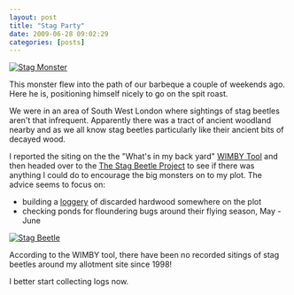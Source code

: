 ```yaml
---
layout: post
title: "Stag Party"
date: 2009-06-28 09:02:29
categories: [posts]
---
```


[![Stag Monster](https://farm3.static.flickr.com/2470/3633003151_93334f53e3.jpg)](https://www.flickr.com/photos/warriorwomen/3633003151/)

This monster flew into the path of our barbeque a couple of weekends ago. Here he is, positioning himself nicely to go on the spit roast.

We were in an area of South West London where sightings of stag beetles aren't that infrequent. Apparently there was a tract of ancient woodland nearby and as we all know stag beetles particularly like their ancient bits of decayed wood.

I reported the siting on the the "What's in my back yard" [WIMBY Tool](https://www.gigl.org.uk/WIMBY/tabid/57/Default.aspx) and then headed over to the [The Stag Beetle Project](https://lwt.elmbrook.eu/Campaigns/TheStagBeetleProject/tabid/241/Default.aspx) to see if there was anything I could do to encourage the big monsters on to my plot. The advice seems to focus on:

- building a [loggery](https://www.stumpgrinding.eu.com/loggery.htm) of discarded hardwood somewhere on the plot
- checking ponds for floundering bugs around their flying season, May - June
  
[![Stag Beetle](https://farm3.static.flickr.com/2460/3636110235_532a2b2882_m.jpg)](https://www.flickr.com/photos/warriorwomen/3636110235/)

According to the WIMBY tool, there have been no recorded sitings of stag beetles around my allotment site since 1998!

I better start collecting logs now.
